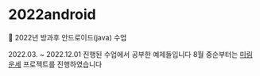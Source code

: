 # 2022android
💚 2022년 방과후 안드로이드(java) 수업

2022.03. ~ 2022.12.01 진행된 수업에서 공부한 예제들입니다
8월 중순부터는 <a href='https://github.com/qorwlalsjimin/MirimUnse'>미림운세</a> 프로젝트를 진행하였습니다
